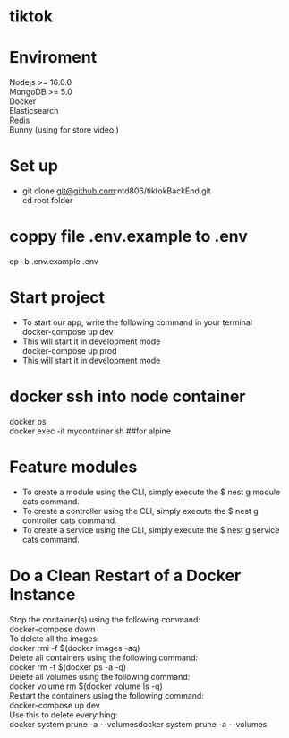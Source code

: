 # tiktok
# Enviroment
Nodejs >= 16.0.0<br/>
MongoDB >= 5.0<br/>
Docker<br/>
Elasticsearch<br/>
Redis<br/>
Bunny (using for store video )<br/>
# Set up 
* git clone git@github.com:ntd806/tiktokBackEnd.git<br/>
cd root folder<br/>
# coppy file .env.example to .env
cp -b .env.example .env
# Start project
* To start our app, write the following command in your terminal<br/>
docker-compose up dev<br/>
* This will start it in development mode<br/>
docker-compose up prod<br/>
* This will start it in development mode<br/>
# docker ssh into node container
docker ps<br/>
docker exec -it mycontainer sh ##for alpine<br/>
# Feature modules
  * To create a module using the CLI, simply execute the $ nest g module cats command.<br/>
  * To create a controller using the CLI, simply execute the $ nest g controller cats command.<br/>
  * To create a service using the CLI, simply execute the $ nest g service cats command.<br/>
# Do a Clean Restart of a Docker Instance
Stop the container(s) using the following command:<br/>
docker-compose down<br/>
To delete all the images:<br/>
docker rmi -f $(docker images -aq)<br/>
Delete all containers using the following command:<br/>
docker rm -f $(docker ps -a -q)<br/>
Delete all volumes using the following command:<br/>
docker volume rm $(docker volume ls -q)<br/>
Restart the containers using the following command:<br/>
docker-compose up dev<br/>
Use this to delete everything:<br/>
docker system prune -a --volumesdocker system prune -a --volumes<p align="center">